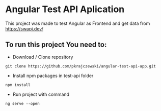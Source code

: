 # Angular Test API Aplication

This project was made to test Angular as Frontend and get data from https://swapi.dev/

## To run this project You need to:

- Download / Clone repository

```
git clone https://github.com/pkrajczewski/angular-test-api-app.git
```

- Install npm packages in test-api folder

```
npm install
```

- Run project with command

```
ng serve --open
```
